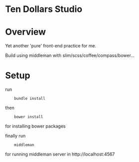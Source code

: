 Ten Dollars Studio
=======================

# Overview

Yet another 'pure' front-end practice for me.

Build using middleman with slim/scss/coffee/compass/bower...

# Setup

run

```
    bundle install
```

then

```
    bower install
```

for installing bower packages

finally run
```
    middleman
```
for running middleman server in http://localhost:4567
